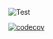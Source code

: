 ![Test](https://github.com/ArKauZe/maven_training/actions/workflows/build.yml/badge.svg)


[![codecov](https://codecov.io/gh/ArKauZe/maven_training/branch/main/graph/badge.svg)](https://codecov.io/gh/ArKauZe/maven_training)

